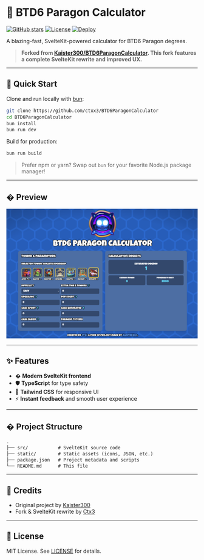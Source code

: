 # 🎯 BTD6 Paragon Calculator

[![GitHub stars](https://img.shields.io/github/stars/ctxx3/BTD6ParagonCalculator?style=flat-square)](https://github.com/ctxx3/BTD6ParagonCalculator/stargazers)
[![License](https://img.shields.io/github/license/ctxx3/BTD6ParagonCalculator?style=flat-square)](LICENSE)
[![Deploy](https://img.shields.io/github/deployments/ctxx3/BTD6ParagonCalculator/github-pages?label=deployed&style=flat-square)](https://ctxx3.github.io/BTD6ParagonCalculator/)

A blazing-fast, SvelteKit-powered calculator for BTD6 Paragon degrees.

> **Forked from [Kaister300/BTD6ParagonCalculator](https://github.com/Kaister300/BTD6ParagonCalculator). This fork features a complete SvelteKit rewrite and improved UX.**

---

## 🚀 Quick Start

Clone and run locally with [bun](https://bun.sh):

```bash
git clone https://github.com/ctxx3/BTD6ParagonCalculator
cd BTD6ParagonCalculator
bun install
bun run dev
```

Build for production:

```bash
bun run build
```

> Prefer npm or yarn? Swap out `bun` for your favorite Node.js package manager!

---

## �️ Preview

![Screenshot of BTD6 Paragon Calculator](https://raw.githubusercontent.com/ctxx3/BTD6ParagonCalculator/main/.github/screenshot.png)

---

## ✨ Features

- � **Modern SvelteKit frontend**
- 🛡️ **TypeScript** for type safety
- 🎨 **Tailwind CSS** for responsive UI
- ⚡ **Instant feedback** and smooth user experience

---

## � Project Structure

```
.
├── src/           # SvelteKit source code
├── static/        # Static assets (icons, JSON, etc.)
├── package.json   # Project metadata and scripts
└── README.md      # This file
```

---

## 🙏 Credits

- Original project by [Kaister300](https://github.com/Kaister300/BTD6ParagonCalculator)
- Fork & SvelteKit rewrite by [Ctx3](https://github.com/ctxx3)

---

## 📄 License

MIT License. See [LICENSE](LICENSE) for details.